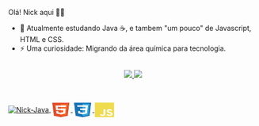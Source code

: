 Olá! Nick aqui 👋🤟



- 🔭 Atualmente estudando Java ☕, e tambem "um pouco" de Javascript, HTML e CSS.
- ⚡ Uma curiosidade: Migrando da área química para tecnologia.

##

<div align="center">
  <a href="https://github.com/Nick-Bastos">
  <img height="155em" src="https://github-readme-stats.vercel.app/api?username=Nick-Bastos&show_icons=true&theme=dark&include_all_commits=true&count_private=true"/>
  <img height="155em" src="https://github-readme-stats.vercel.app/api/top-langs/?username=Nick-Bastos&layout=compact&langs_count=7&theme=dark"/>
</div>

  ##
  
  <div style="display: inline_block"><br>
  <img align="center" alt="Nick-Java" height="30" width="40" src="https://cdn.jsdelivr.net/gh/devicons/devicon/icons/java/java-original.svg">
  <img align="center" alt="Nick-HTML" height="30" width="40" src="https://raw.githubusercontent.com/devicons/devicon/master/icons/html5/html5-original.svg">
  <img align="center" alt="Nick-CSS" height="30" width="40" src="https://raw.githubusercontent.com/devicons/devicon/master/icons/css3/css3-original.svg">
  <img align="center" alt="Nick-Js" height="30" width="40" src="https://raw.githubusercontent.com/devicons/devicon/master/icons/javascript/javascript-plain.svg">
  
    
</div>

